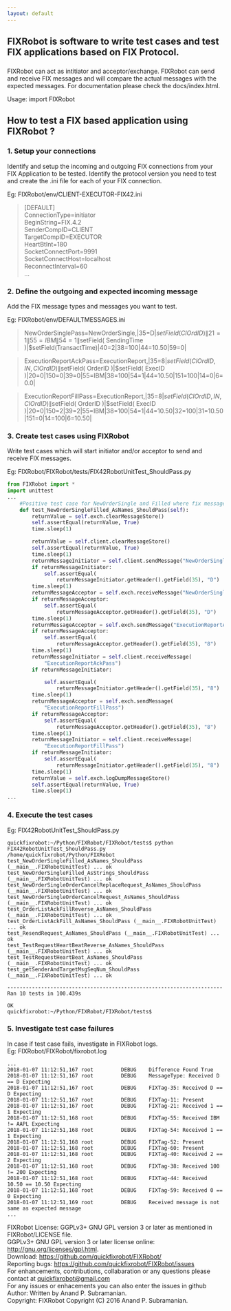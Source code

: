 ```yaml
---
layout: default
---
```


## [](#header-2)FIXRobot is software to write test cases and test FIX applications based on FIX Protocol.
### [](#header-3)

FIXRobot can act as intitiator and acceptor/exchange. FIXRobot can send and receive FIX messages and will compare the actual messages with the expected messages. For documentation please check the docs/index.html.  

Usage: import FIXRobot  


## [](#header-2)How to test a FIX based application using FIXRobot ?


### [](#header-3)1. Setup your connections
Identify and setup the incoming and outgoing FIX connections from your FIX Application to be tested.
Identify the protocol version you need to test and create the .ini file for each of your FIX connection. 

Eg: FIXRobot/env/CLIENT-EXECUTOR-FIX42.ini

>[DEFAULT]  
>ConnectionType=initiator  
>BeginString=FIX.4.2  
>SenderCompID=CLIENT  
>TargetCompID=EXECUTOR  
>HeartBtInt=180  
>SocketConnectPort=9991  
>SocketConnectHost=localhost  
>ReconnectInterval=60  
>...

### [](#header-3)2. Define the outgoing and expected incoming message  
Add the FIX message types and messages you want to test.  

Eg: FIXRobot/env/DEFAULTMESSAGES.ini  
>NewOrderSinglePass=NewOrderSingle,\|35=D\|$setField( ClOrdID )\|21=1\|55=IBM\|54=1\|$setField( SendingTime )\|$setField(TransactTime)\|40=2\|38=100\|44=10.50\|59=0\|

>ExecutionReportAckPass=ExecutionReport,\|35=8\|$setField( ClOrdID,  IN, ClOrdID )\|$setField( OrderID )\|$setField( ExecID )\|20=0\|150=0\|39=0\|55=IBM\|38=100\|54=1\|44=10.50\|151=100\|14=0\|6=0.0\|

>ExecutionReportFillPass=ExecutionReport,\|35=8\|$setField( ClOrdID,  IN, ClOrdID )\|$setField( OrderID )\|$setField( ExecID )\|20=0\|150=2\|39=2\|55=IBM\|38=100\|54=1\|44=10.50\|32=100\|31=10.50\|151=0\|14=100\|6=10.50\|

### [](#header-3)3. Create test cases using FIXRobot
Write test cases which will start initiator and/or acceptor to send and receive FIX messages.  

Eg: FIXRobot/FIXRobot/tests/FIX42RobotUnitTest_ShouldPass.py  
```python
from FIXRobot import *
import unittest
...
    #Positive test case for NewOrderSingle and Filled where fix message arguments are passed as template names.
    def test_NewOrderSingleFilled_AsNames_ShouldPass(self):
        returnValue = self.exch.clearMessageStore()
        self.assertEqual(returnValue, True)
        time.sleep(1)

        returnValue = self.client.clearMessageStore()
        self.assertEqual(returnValue, True)
        time.sleep(1)
        returnMessageInitiator = self.client.sendMessage("NewOrderSinglePass")
        if returnMessageInitiator:
            self.assertEqual(
                returnMessageInitiator.getHeader().getField(35), "D")
        time.sleep(1)
        returnMessageAcceptor = self.exch.receiveMessage("NewOrderSinglePass")
        if returnMessageAcceptor:
            self.assertEqual(
                returnMessageAcceptor.getHeader().getField(35), "D")
        time.sleep(1)
        returnMessageAcceptor = self.exch.sendMessage("ExecutionReportAckPass")
        if returnMessageAcceptor:
            self.assertEqual(
                returnMessageAcceptor.getHeader().getField(35), "8")
        time.sleep(1)
        returnMessageInitiator = self.client.receiveMessage(
            "ExecutionReportAckPass")
        if returnMessageInitiator:

            self.assertEqual(
                returnMessageInitiator.getHeader().getField(35), "8")
        time.sleep(1)
        returnMessageAcceptor = self.exch.sendMessage(
            "ExecutionReportFillPass")
        if returnMessageAcceptor:
            self.assertEqual(
                returnMessageAcceptor.getHeader().getField(35), "8")
        time.sleep(1)
        returnMessageInitiator = self.client.receiveMessage(
            "ExecutionReportFillPass")
        if returnMessageInitiator:
            self.assertEqual(
                returnMessageInitiator.getHeader().getField(35), "8")
        time.sleep(1)
        returnValue = self.exch.logDumpMessageStore()
        self.assertEqual(returnValue, True)
        time.sleep(1)
...
```

### [](#header-3)4. Execute the test cases
Eg: FIX42RobotUnitTest_ShouldPass.py  
```shell
quickfixrobot:~/Python/FIXRobot/FIXRobot/tests$ python FIX42RobotUnitTest_ShouldPass.py
/home/quickfixrobot/Python/FIXRobot
test_NewOrderSingleFilled_AsNames_ShouldPass (__main__.FIXRobotUnitTest) ... ok
test_NewOrderSingleFilled_AsStrings_ShouldPass (__main__.FIXRobotUnitTest) ... ok
test_NewOrderSingleOrderCancelReplaceRequest_AsNames_ShouldPass (__main__.FIXRobotUnitTest) ... ok
test_NewOrderSingleOrderCancelRequest_AsNames_ShouldPass (__main__.FIXRobotUnitTest) ... ok
test_OrderListAckFillReverse_AsNames_ShouldPass (__main__.FIXRobotUnitTest) ... ok
test_OrderListAckFill_AsNames_ShouldPass (__main__.FIXRobotUnitTest) ... ok
test_ResendRequest_AsNames_ShouldPass (__main__.FIXRobotUnitTest) ... ok
test_TestRequestHeartBeatReverse_AsNames_ShouldPass (__main__.FIXRobotUnitTest) ... ok
test_TestRequestHeartBeat_AsNames_ShouldPass (__main__.FIXRobotUnitTest) ... ok
test_getSenderAndTargetMsgSeqNum_ShouldPass (__main__.FIXRobotUnitTest) ... ok

----------------------------------------------------------------------
Ran 10 tests in 100.439s

OK
quickfixrobot:~/Python/FIXRobot/FIXRobot/tests$ 

```

### [](#header-3)5. Investigate test case failures
In case if test case fails, investigate in FIXRobot logs.  
Eg: FIXRobot/FIXRobot/fixrobot.log  
```log
...
2018-01-07 11:12:51,167 root         DEBUG    Difference Found True
2018-01-07 11:12:51,167 root         DEBUG    MessageType: Received D == D Expecting
2018-01-07 11:12:51,167 root         DEBUG    FIXTag-35: Received D == D Expecting
2018-01-07 11:12:51,167 root         DEBUG    FIXTag-11: Present
2018-01-07 11:12:51,167 root         DEBUG    FIXTag-21: Received 1 == 1 Expecting
2018-01-07 11:12:51,168 root         DEBUG    FIXTag-55: Received IBM != AAPL Expecting
2018-01-07 11:12:51,168 root         DEBUG    FIXTag-54: Received 1 == 1 Expecting
2018-01-07 11:12:51,168 root         DEBUG    FIXTag-52: Present
2018-01-07 11:12:51,168 root         DEBUG    FIXTag-60: Present
2018-01-07 11:12:51,168 root         DEBUG    FIXTag-40: Received 2 == 2 Expecting
2018-01-07 11:12:51,168 root         DEBUG    FIXTag-38: Received 100 != 200 Expecting
2018-01-07 11:12:51,168 root         DEBUG    FIXTag-44: Received 10.50 == 10.50 Expecting
2018-01-07 11:12:51,168 root         DEBUG    FIXTag-59: Received 0 == 0 Expecting
2018-01-07 11:12:51,169 root         DEBUG    Received message is not same as expected message
...
```

FIXRobot License: GGPLv3+ GNU GPL version 3 or later as mentioned in FIXRobot/LICENSE file.  
GGPLv3+ GNU GPL version 3 or later license online: <http://gnu.org/licenses/gpl.html>.  
Download: <https://github.com/quickfixrobot/FIXRobot/>  
Reporting bugs: <https://github.com/quickfixrobot/FIXRobot/issues>  
For enhancements, contributions, collabaration or any questions please contact at <quickfixrobot@gmail.com>  
For any issues or enhacements you can also enter the issues in github  
Author: Written by Anand P. Subramanian.  
Copyright: FIXRobot  Copyright (C) 2016  Anand P. Subramanian.  

